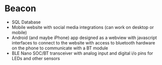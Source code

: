 # Beacon

- SQL Database
- Mobile website with social media integrations (can work on desktop or mobile)
- Android (and maybe iPhone) app designed as a webview with javascript interfaces to connect to the website with access to bluetooth hardware on the phone to communicate with a BT module
- BLE Nano SOC/BT transceiver with analog input and digital i/o pins for LEDs and other sensors
